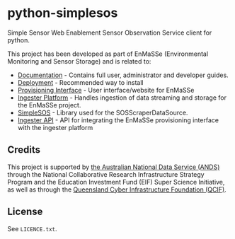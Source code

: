 python-simplesos
================

Simple Sensor Web Enablement Sensor Observation Service client for python.

This project has been developed as part of EnMaSSe (Environmental Monitoring and Sensor Storage) and is related to:

* [Documentation](https://github.com/jcu-eresearch/TDH-Rich-Data-Capture-Documentation) - Contains full user, administrator and developer guides.
* [Deployment](https://github.com/jcu-eresearch/EnMaSSe-Deployment) - Recommended way to install
* [Provisioning Interface](https://github.com/jcu-eresearch/TDH-rich-data-capture) - User interface/website for EnMaSSe
* [Ingester Platform](https://github.com/jcu-eresearch/TDH-dc24-ingester-platform) - Handles ingestion of data streaming and storage for the EnMaSSe project.
* [SimpleSOS](https://github.com/jcu-eresearch/python-simplesos) - Library used for the SOSScraperDataSource.
* [Ingester API](https://github.com/jcu-eresearch/jcu.dc24.ingesterapi) - API for integrating the EnMaSSe provisioning interface with the ingester platform
 
Credits
-------

This project is supported by [the Australian National Data Service (ANDS)](http://www.ands.org.au/) through the National Collaborative Research Infrastructure Strategy Program and the Education Investment Fund (EIF) Super Science Initiative, as well as through the [Queensland Cyber Infrastructure Foundation (QCIF)](http://www.qcif.edu.au/).

License
-------

See `LICENCE.txt`.
